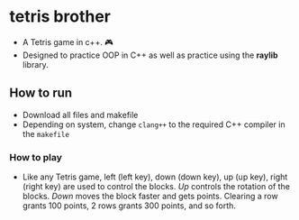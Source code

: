 # tetris brother
- A Tetris game in c++. 🎮
- Designed to practice OOP in C++ as well as practice using the **raylib** library.
## How to run
- Download all files and makefile
- Depending on system, change `clang++` to the required C++ compiler in the `makefile`
### How to play
- Like any Tetris game, left (left key), down (down key), up (up key), right (right key) are used to control the blocks. _Up_ controls the rotation of the blocks. _Down_ moves the block faster
  and gets points. Clearing a row grants 100 points, 2 rows grants 300 points, and so forth.   
